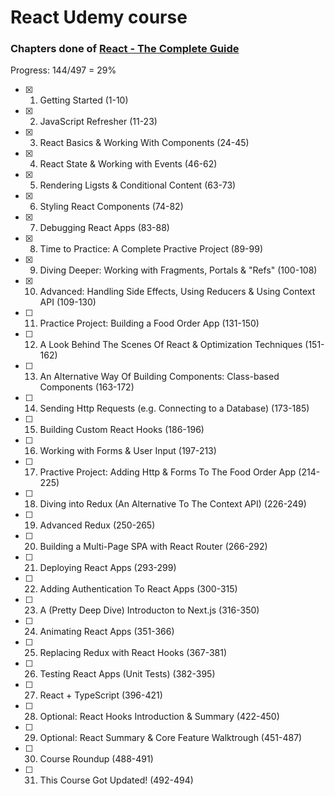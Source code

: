 # React Udemy course

### Chapters done of [React - The Complete Guide](https://www.udemy.com/course/react-the-complete-guide-incl-redux)

Progress: 144/497 = 29%

-   [x] 1. Getting Started (1-10)
-   [x] 2. JavaScript Refresher (11-23)
-   [x] 3. React Basics & Working With Components (24-45)
-   [x] 4. React State & Working with Events (46-62)
-   [x] 5. Rendering Ligsts & Conditional Content (63-73)
-   [x] 6. Styling React Components (74-82)
-   [x] 7. Debugging React Apps (83-88)
-   [x] 8. Time to Practice: A Complete Practive Project (89-99)
-   [x] 9. Diving Deeper: Working with Fragments, Portals & "Refs" (100-108)
-   [x] 10. Advanced: Handling Side Effects, Using Reducers & Using Context API (109-130)
-   [ ] 11. Practice Project: Building a Food Order App (131-150)
-   [ ] 12. A Look Behind The Scenes Of React & Optimization Techniques (151-162)
-   [ ] 13. An Alternative Way Of Building Components: Class-based Components (163-172)
-   [ ] 14. Sending Http Requests (e.g. Connecting to a Database) (173-185)
-   [ ] 15. Building Custom React Hooks (186-196)
-   [ ] 16. Working with Forms & User Input (197-213)
-   [ ] 17. Practive Project: Adding Http & Forms To The Food Order App (214-225)
-   [ ] 18. Diving into Redux (An Alternative To The Context API) (226-249)
-   [ ] 19. Advanced Redux (250-265)
-   [ ] 20. Building a Multi-Page SPA with React Router (266-292)
-   [ ] 21. Deploying React Apps (293-299)
-   [ ] 22. Adding Authentication To React Apps (300-315)
-   [ ] 23. A (Pretty Deep Dive) Introducton to Next.js (316-350)
-   [ ] 24. Animating React Apps (351-366)
-   [ ] 25. Replacing Redux with React Hooks (367-381)
-   [ ] 26. Testing React Apps (Unit Tests) (382-395)
-   [ ] 27. React + TypeScript (396-421)
-   [ ] 28. Optional: React Hooks Introduction & Summary (422-450)
-   [ ] 29. Optional: React Summary & Core Feature Walktrough (451-487)
-   [ ] 30. Course Roundup (488-491)
-   [ ] 31. This Course Got Updated! (492-494)
